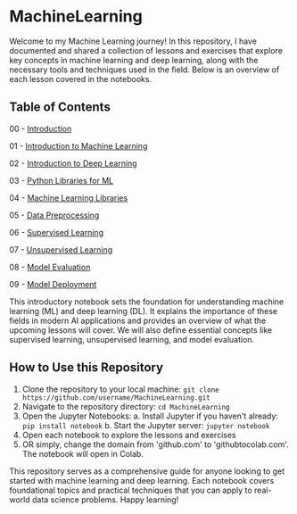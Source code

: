 # MachineLearning

Welcome to my Machine Learning journey! In this repository, I have documented and shared a collection of lessons and exercises that explore key concepts in machine learning and deep learning, along with the necessary tools and techniques used in the field. Below is an overview of each lesson covered in the notebooks.

## Table of Contents

00 - [Introduction](https://githubtocolab.com/NurSyatila/MachineLearning/blob/main/00_Intro.ipynb)

01 - [Introduction to Machine Learning](https://githubtocolab.com/NurSyatila/MachineLearning/blob/main/01_introduction_ML.ipynb)

02 - [Introduction to Deep Learning](https://githubtocolab.com/NurSyatila/MachineLearning/blob/main/02_introduction_DL.ipynb)

03 - [Python Libraries for ML](https://githubtocolab.com/NurSyatila/MachineLearning/blob/main/03_python_libraries.ipynb)

04 - [Machine Learning Libraries](https://githubtocolab.com/NurSyatila/MachineLearning/blob/main/04_ML_libraries.ipynb)

05 - [Data Preprocessing](https://githubtocolab.com/NurSyatila/MachineLearning/blob/main/05_data_preprocessing.ipynb)

06 - [Supervised Learning](https://githubtocolab.com/NurSyatila/MachineLearning/blob/main/06_supervised_learning.ipynb)

07 - [Unsupervised Learning](https://githubtocolab.com/NurSyatila/MachineLearning/blob/main/07_unsupervised_learning.ipynb)

08 - [Model Evaluation](https://githubtocolab.com/NurSyatila/MachineLearning/blob/main/08_model_evaluation.ipynb)

09 - [Model Deployment](https://githubtocolab.com/NurSyatila/MachineLearning/blob/main/09_model_deployment.ipynb)


This introductory notebook sets the foundation for understanding machine learning (ML) and deep learning (DL). It explains the importance of these fields in modern AI applications and provides an overview of what the upcoming lessons will cover. We will also define essential concepts like supervised learning, unsupervised learning, and model evaluation.

## How to Use this Repository
1. Clone the repository to your local machine: `git clone https://github.com/username/MachineLearning.git`
2. Navigate to the repository directory: `cd MachineLearning`
3. Open the Jupyter Notebooks:
  a. Install Jupyter if you haven't already: `pip install notebook`
  b. Start the Jupyter server: `jupyter notebook`
4. Open each notebook to explore the lessons and exercises
5. OR simply, change the domain from 'github.com' to 'githubtocolab.com'. The notebook will open in Colab.

This repository serves as a comprehensive guide for anyone looking to get started with machine learning and deep learning. Each notebook covers foundational topics and practical techniques that you can apply to real-world data science problems. Happy learning!

